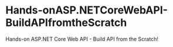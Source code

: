 # Hands-onASP.NETCoreWebAPI-BuildAPIfromtheScratch
Hands-on ASP.NET Core Web API - Build API from the Scratch!
